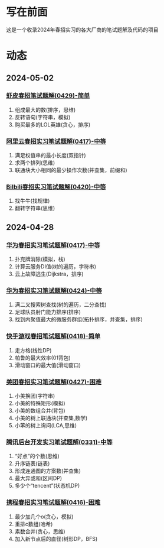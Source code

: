 # 写在前面
这是一个收录2024年春招实习的各大厂商的笔试题解及代码的项目

# 动态
## 2024-05-02
### [虾皮春招笔试题解(0429)-简单](https://ziuch.com/article/Shopee-Spring-Recruitment-Test-0429)
  1. 组成最大的数(排序，思维)
  2. 反转语句(字符串，模拟)
  3. 购买最多的LOL英雄(贪心，排序)
### [阿里云春招实习笔试题解(0417)-中等](https://ziuch.com/article/AliYun-Spring-Recruitment-Internship-Test-0421)
  1. 满足权值串的最小长度(双指针)
  2. 求两个排列(思维)
  3. 联通块大小相同的最少操作次数(并查集，前缀和)
### [Bilbili春招实习笔试题解(0420)-中等](https://ziuch.com/article/Bilibili-Spring-Recruitment-Internship-Test-0420)
  1. 找牛牛(找规律)
  2. 翻转字符串(思维)

## 2024-04-28
### [华为春招实习笔试题解(0417)-中等](https://ziuch.com/article/HUAWEI-Spring-Recruitment-Internship-Test-0417) 
  1. 扑克牌消除(模拟，栈)
  2. 计算云服务DI值(树的遍历，字符串)
  3. 云上故障逃生(Dijkstra，排序)
### [华为春招实习笔试题解(0424)-中等](https://ziuch.com/article/HUAWEI-Spring-Recruitment-Internship-Test-0424)
  1. 满二叉搜索树查找(树的遍历，二分查找)
  2. 足球队员射门能力排序(排序)
  3. 找到内聚值最大的微服务群组(拓扑排序，并查集，排序)
### [快手游戏春招笔试题解(0418)-简单](https://ziuch.com/article/Kuaishou-Game-Spring-Recruitment-Test)
  1. 走方格(线性DP)
  2. 帕鲁的最大效率(01背包)
  3. 滑动窗口的最大值(滑动窗口)
### [美团春招实习笔试题解(0427)-困难](https://ziuch.com/article/MeiTuan-Spring-Recruitment-Internship-Test-0427)
  1. 小美换团(字符串)
  2. 小美的特殊矩形(模拟)
  3. 小美的数组合并(背包)
  4. 小美的树上联通块(并查集,数学)
  5. 小苯的树上询问(LCA,思维)
### [腾讯后台开发实习笔试题解(0331)-中等](https://ziuch.com/article/tencent-2024-backend-test)
  1. “好点”的个数(思维)
  2. 升序链表(链表)
  3. 形成连通图的方案数(并查集)
  4. 最大异或和(区间DP)
  5. 多少个“tencent”(状态机DP)
### [携程春招实习笔试题解(0416)-困难](https://ziuch.com/article/Ctrip-Spring-Recruitment-Internship-Test)
  1. 最少加几个o(贪心，模拟)
  2. 重排c数组(哈希)
  3. 素数合并(贪心，思维)
  4. 加入新节点后的直径(树形DP，BFS)